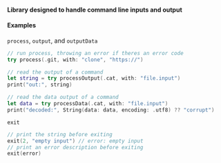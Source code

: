 
#### Library designed to handle command line inputs and output
#### Examples
`process`, `output`, and `outputData`
```swift
// run process, throwing an error if theres an error code
try process(.git, with: "clone", "https://")

// read the output of a command
let string = try processOutput(.cat, with: "file.input")
print("out:", string)

// read the data output of a command
let data = try processData(.cat, with: "file.input")
print("decoded:", String(data: data, encoding: .utf8) ?? "corrupt")
```
`exit`
```swift
// print the string before exiting
exit(2, "empty input") // error: empty input
// print an error description before exiting
exit(error)
```
